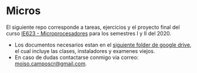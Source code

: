 # Micros

El siguiente repo corresponde a tareas, ejercicios y el proyecto final del curso [ IE623 - Microprocesadores](https://eie.ucr.ac.cr/cursos/IE0623/) para los semestres I y II del 2020.

- Los documentos necesarios estan en el [siguiente folder de google drive](https://drive.google.com/drive/folders/1VjEg9n5NZH-xk0Xq68fVmqxGVvgit6at?usp=sharing), el cual incluye  las clases, instaladores y examenes viejos.
- En caso de dudas contactarse conmigo via correo: [moiso.camposcr@gmail.com](mailto:email@example.com).